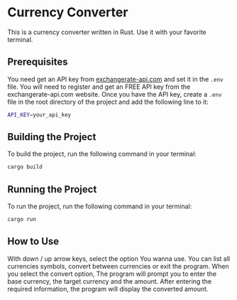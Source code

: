 # Currency Converter

This is a currency converter written in Rust. Use it with your favorite terminal. 

## Prerequisites

You need get an API key from [exchangerate-api.com](https://www.exchangerate-api.com/) and set it in the `.env` file.
You will need to register and get an FREE API key from the exchangerate-api.com website. Once you have the API key, create a `.env` file in the root directory of the project and add the following line to it:

```sh
API_KEY=your_api_key
```

## Building the Project

To build the project, run the following command in your terminal:

```sh
cargo build
```

## Running the Project
To run the project, run the following command in your terminal:

```sh   
cargo run
```

## How to Use

With down / up arrow keys, select the option You wanna use. 
You can list all currencies symbols, convert between currencies or exit the program.
When you select the convert option, The program will prompt you to enter the base currency, the target currency and the amount. After entering the required information, the program will display the converted amount.
